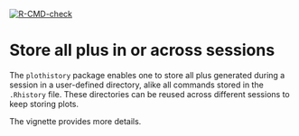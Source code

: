 [![R-CMD-check](https://github.com/lgatto/plothistory/actions/workflows/R-CMD-check.yaml/badge.svg)](https://github.com/lgatto/plothistory/actions/workflows/R-CMD-check.yaml)

# Store all plus in or across sessions

The `plothistory` package enables one to store all plus generated
during a session in a user-defined directory, alike all commands
stored in the `.Rhistory` file. These directories can be reused across
different sessions to keep storing plots.

The vignette provides more details.
